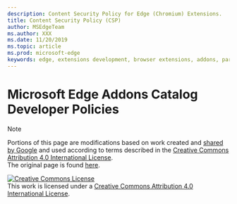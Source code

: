 ```yaml
---
description: Content Security Policy for Edge (Chromium) Extensions.
title: Content Security Policy (CSP)
author: MSEdgeTeam
ms.author: XXX
ms.date: 11/20/2019
ms.topic: article
ms.prod: microsoft-edge
keywords: edge, extensions development, browser extensions, addons, partner center, developer
---
```


# Microsoft Edge Addons Catalog Developer Policies

> [!NOTE]
> Portions of this page are modifications based on work created and [shared by Google][GoogleSitePolicies] and used according to terms described in the [Creative Commons Attribution 4.0 International License][CCA4IL].  
> The original page is found [here](https://developer.chrome.com/extensions/hosting/).  

[![Creative Commons License][CCby4Image]][CCA4IL]  
This work is licensed under a [Creative Commons Attribution 4.0 International License][CCA4IL].  

[CCA4IL]: http://creativecommons.org/licenses/by/4.0  
[CCby4Image]: https://i.creativecommons.org/l/by/4.0/88x31.png  
[GoogleSitePolicies]: https://developers.google.com/terms/site-policies 